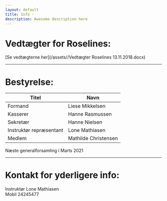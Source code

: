 ```yaml
---
layout: default
title: Info -
description: Awesome description here
---
```


# Vedtægter for Roselines:


[Se vedtægterne her](/assets//Vedtægter Roselines 13.11.2018.docx)




---



# **Bestyrelse:**

Titel | Navn
--- | ---
Formand | Liese Mikkelsen
Kasserer | Hanne Rasmussen
Sekretær | Hanne Nielsen
Instruktør repræsentant | Lone Mathiasen
Medlem | Mathilde Christensen


Næste generalforsamling i Marts 2021


---



# Kontakt for yderligere info: 

Instruktør Lone Mathiasen  
Mobil 24245477
